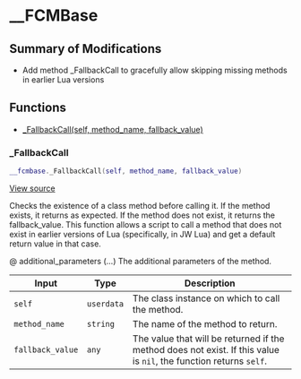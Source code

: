 # __FCMBase

## Summary of Modifications
- Add method _FallbackCall to gracefully allow skipping missing methods in earlier Lua versions

## Functions

- [_FallbackCall(self, method_name, fallback_value)](#_fallbackcall)

### _FallbackCall

```lua
__fcmbase._FallbackCall(self, method_name, fallback_value)
```

[View source](https://github.com/finale-lua/lua-scripts/tree/refs/heads/master/src/mixin/__FCMBase.lua#L29)

Checks the existence of a class method before calling it. If the method exists, it returns
as expected. If the method does not exist, it returns the fallback_value. This function allows
a script to call a method that does not exist in earlier versions of Lua (specifically, in JW Lua)
and get a default return value in that case.

@ additional_parameters (...) The additional parameters of the method.

| Input | Type | Description |
| ----- | ---- | ----------- |
| `self` | `userdata` | The class instance on which to call the method. |
| `method_name` | `string` | The name of the method to return. |
| `fallback_value` | `any` | The value that will be returned if the method does not exist. If this value is `nil`, the function returns `self`. |
